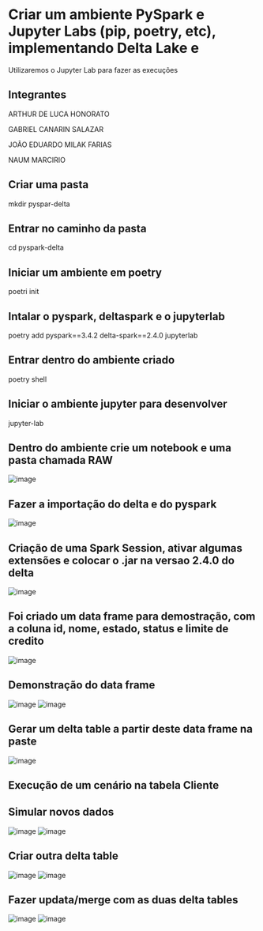 # Criar um ambiente PySpark e Jupyter Labs (pip, poetry, etc), implementando Delta Lake e
<p>Utilizaremos o Jupyter Lab para fazer as execuções</p>

## Integrantes
<p>ARTHUR DE LUCA HONORATO</p>
<p>GABRIEL CANARIN SALAZAR</p>
<p>JOÃO EDUARDO MILAK FARIAS</p>
<p>NAUM MARCIRIO</p>

## Criar uma pasta
<p>mkdir pyspar-delta</p>

## Entrar no caminho da pasta
<p>cd pyspark-delta</p>

## Iniciar um ambiente em poetry
<p>poetri init</p>

## Intalar o pyspark, deltaspark e o jupyterlab
<p>poetry add pyspark==3.4.2 delta-spark==2.4.0 jupyterlab</p>

## Entrar dentro do ambiente criado
<p>poetry shell</p>

## Iniciar o ambiente jupyter para desenvolver
<p>jupyter-lab</p>

## Dentro do ambiente crie um notebook e uma pasta chamada RAW
![image](https://github.com/GabrielCanarin/AS-C-DL-E-AI/assets/126838860/64e7c588-ca82-4d0f-a6f6-67e1a8531be0)

## Fazer a importação do delta e do pyspark
![image](https://github.com/GabrielCanarin/AS-C-DL-E-AI/assets/126838860/0f42b80c-a880-450e-ba72-c5ec29c0451d)

## Criação de uma Spark Session, ativar algumas extensões e colocar o .jar na versao 2.4.0 do delta
![image](https://github.com/GabrielCanarin/AS-C-DL-E-AI/assets/126838860/05582920-7c6e-46db-b4b4-3c14a130f6e3)

## Foi criado um data frame para demostração, com a coluna id, nome, estado, status e limite de credito
![image](https://github.com/GabrielCanarin/AS-C-DL-E-AI/assets/126838860/0743892e-b6ce-4493-b9ec-2c87c82def62)

## Demonstração do data frame
![image](https://github.com/GabrielCanarin/AS-C-DL-E-AI/assets/126838860/46f28c38-72f1-4dd9-bc31-3edf3fb2cfe0)
![image](https://github.com/GabrielCanarin/AS-C-DL-E-AI/assets/126838860/aa230fd1-9da3-4143-a64b-a8c004c00940)

## Gerar um delta table a partir deste data frame na paste
![image](https://github.com/GabrielCanarin/AS-C-DL-E-AI/assets/126838860/de94e8d6-7579-4c7b-9160-4e9d717a8c12)
<p></p>

## Execução de um cenário na tabela Cliente
## Simular novos dados
![image](https://github.com/GabrielCanarin/AS-C-DL-E-AI/assets/126838860/f3e4b5bc-4642-4726-8726-18e56f3c8aab)
![image](https://github.com/GabrielCanarin/AS-C-DL-E-AI/assets/126838860/7bec871f-8e03-4d00-a9a7-ad98038f3bdb)

## Criar outra delta table
![image](https://github.com/GabrielCanarin/AS-C-DL-E-AI/assets/126838860/be29650c-8879-4c31-baf0-31ca8a2e9baf)
![image](https://github.com/GabrielCanarin/AS-C-DL-E-AI/assets/126838860/3f75b27b-ef2a-496e-b4b8-d5c23780cb0f)

## Fazer updata/merge com as duas delta tables
![image](https://github.com/GabrielCanarin/AS-C-DL-E-AI/assets/126838860/2b0b3a64-5f88-49c8-8b5d-444b3dfaa2e9)
![image](https://github.com/GabrielCanarin/AS-C-DL-E-AI/assets/126838860/96042ee4-6ae5-4157-9950-5f65f6970285)



